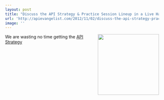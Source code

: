 ```yaml
---
layout: post
title: "Discuss the API Strategy & Practice Session Lineup in a Live Hangout"
url: 'http://apievangelist.com/2012/11/02/discuss-the-api-strategy-practice-session-lineup-in-a-live-hangout/'
image: ''
---
```


[<img class="c1" src="https://s3.amazonaws.com/kinlane-productions/events/api-strategy-practice-conference/api-strategy-conference-logo.png" alt="" width="200" align="right" />][1]

We are wasting no time getting the [API Strategy ][2]

   [1]: http://www.apistrategyconference.com/
   [2]: /
